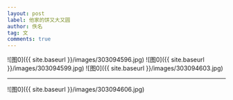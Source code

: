 ```yaml
---
layout: post
label: 他家的饼又大又圆
author: 佚名
tag: 文
comments: true
---
```



![图0]({{ site.baseurl }}/images/303094596.jpg)
![图0]({{ site.baseurl }}/images/303094599.jpg)
![图0]({{ site.baseurl }}/images/303094603.jpg)

---

![图0]({{ site.baseurl }}/images/303094606.jpg)
